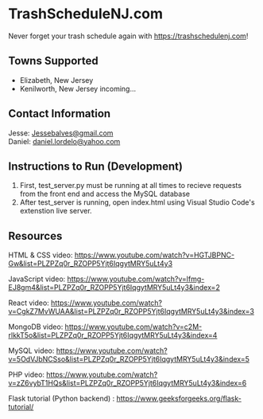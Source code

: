 # TrashScheduleNJ.com
Never forget your trash schedule again with https://trashschedulenj.com!

## Towns Supported 
* Elizabeth, New Jersey
* Kenilworth, New Jersey incoming...

## Contact Information
Jesse: Jessebalves@gmail.com  
Daniel: daniel.lordelo@yahoo.com

## Instructions to Run (Development)
1) First, test_server.py must be running at all times to recieve requests from the front end and access the MySQL database
2) After test_server is running, open index.html using Visual Studio Code's extenstion live server.
 
## Resources
HTML & CSS video: https://www.youtube.com/watch?v=HGTJBPNC-Gw&list=PLZPZq0r_RZOPP5Yjt6IqgytMRY5uLt4y3  

JavaScript video: https://www.youtube.com/watch?v=lfmg-EJ8gm4&list=PLZPZq0r_RZOPP5Yjt6IqgytMRY5uLt4y3&index=2  

React video: https://www.youtube.com/watch?v=CgkZ7MvWUAA&list=PLZPZq0r_RZOPP5Yjt6IqgytMRY5uLt4y3&index=3  

MongoDB video: https://www.youtube.com/watch?v=c2M-rlkkT5o&list=PLZPZq0r_RZOPP5Yjt6IqgytMRY5uLt4y3&index=4  

MySQL video: https://www.youtube.com/watch?v=5OdVJbNCSso&list=PLZPZq0r_RZOPP5Yjt6IqgytMRY5uLt4y3&index=5  

PHP video: https://www.youtube.com/watch?v=zZ6vybT1HQs&list=PLZPZq0r_RZOPP5Yjt6IqgytMRY5uLt4y3&index=6 
  
Flask tutorial (Python backend) : https://www.geeksforgeeks.org/flask-tutorial/  
